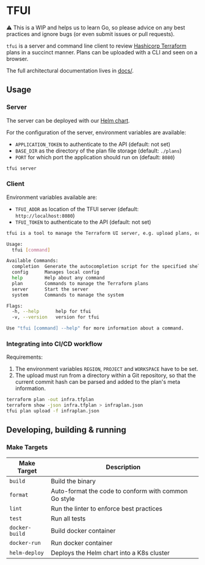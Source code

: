 # TFUI

:warning: This is a WIP and helps us to learn Go, so please advice on any best practices and ignore bugs (or even submit issues or pull requests).

`tfui` is a server and command line client to review [Hashicorp Terraform](https://www.terraform.io/) plans in a succinct manner.
Plans can be uploaded with a CLI and seen on a browser.

The full architectural documentation lives in [docs/](./docs/).

## Usage

### Server

The server can be deployed with our [Helm chart](./deploy/chart/).

For the configuration of the server, environment variables are available:

- `APPLICATION_TOKEN` to authenticate to the API (default: not set)
- `BASE_DIR` as the directory of the plan file storage (default: `./plans`)
- `PORT` for which port the application should run on (default: `8080`)

```bash
tfui server
```

### Client

Environment variables available are:

- `TFUI_ADDR` as location of the TFUI server (default: `http://localhost:8080`)
- `TFUI_TOKEN` to authenticate to the API (default: not set)

```bash
tfui is a tool to manage the Terraform UI server, e.g. upload plans, or reset the server.

Usage:
  tfui [command]

Available Commands:
  completion  Generate the autocompletion script for the specified shell
  config      Manages local config
  help        Help about any command
  plan        Commands to manage the Terraform plans
  server      Start the server
  system      Commands to manage the system

Flags:
  -h, --help      help for tfui
  -v, --version   version for tfui

Use "tfui [command] --help" for more information about a command.
```

### Integrating into CI/CD workflow

Requirements:

1. The environment variables `REGION`, `PROJECT` and `WORKSPACE` have to be set.
2. The upload must run from a directory within a Git repository, so that the current commit hash can be parsed and added to the plan's meta information.

```bash
terraform plan -out infra.tfplan
terraform show -json infra.tfplan > infraplan.json
tfui plan upload -f infraplan.json
```

## Developing, building & running

### Make Targets

| Make Target    | Description                                          |
|----------------|------------------------------------------------------|
| `build`        | Build the binary                                     |
| `format`       | Auto-format the code to conform with common Go style |
| `lint`         | Run the linter to enforce best practices             |
| `test`         | Run all tests                                        |
| `docker-build` | Build docker container                               |
| `docker-run`   | Run docker container                                 |
| `helm-deploy`  | Deploys the Helm chart into a K8s cluster            |
